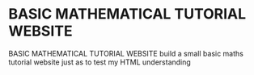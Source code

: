 # BASIC MATHEMATICAL TUTORIAL WEBSITE
BASIC MATHEMATICAL TUTORIAL WEBSITE 
build a small basic maths tutorial website just as to test my HTML understanding

